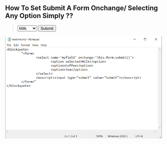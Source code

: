 <div style="margin:0 auto;display: table; text-transform:capitalize;">
<h2>How To Set Submit a Form Onchange/ selecting Any Option Simply ??</h2>

<blockquote>
	<form>
		<select name='myfield' onchange='this.form.submit()'>
			<option selected>Milk</option>
			<option>Coffee</option>
			<option>Tea</option>
		</select>
		<noscript><input type="submit" value="Submit"></noscript>
	</form>
</blockquote>
<img src="readme.png" alt="" width="100%"/>
</div>
